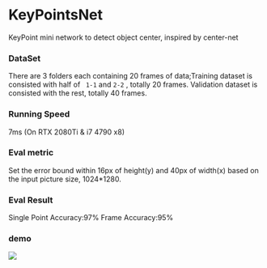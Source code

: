 # KeyPointsNet

 KeyPoint mini network to detect object center, inspired by center-net
 
### DataSet
There are 3 folders each containing 20 frames of data;Training dataset is consisted with half of ` 1-1` and `2-2` , totally 20 frames. Validation dataset is consisted with the rest, totally 40 frames. 
### Running Speed
7ms (On RTX 2080Ti & i7 4790 x8)
 
### Eval metric
Set the error bound within 16px of height(y) and 40px of width(x) based on the input picture size, 1024*1280.

### Eval Result
Single Point Accuracy:97%
Frame Accuracy:95%
 
### demo
![](FinalResult/Result-qlr-20190607/result_pic/20181125100957920_featureMap.bmp)
